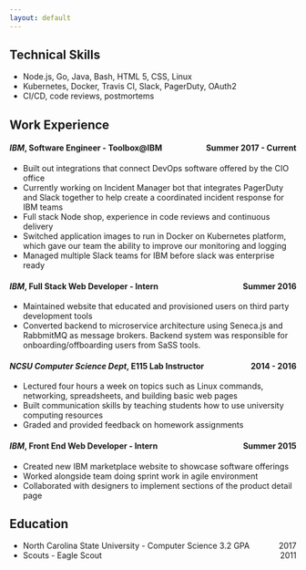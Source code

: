 ```yaml
---
layout: default
---
```


## Technical Skills

- Node.js, Go, Java, Bash, HTML 5, CSS, Linux
- Kubernetes, Docker, Travis CI, Slack, PagerDuty, OAuth2
- CI/CD, code reviews, postmortems

## Work Experience

#### *IBM*, Software Engineer - Toolbox@IBM <span style="float:right;">Summer 2017 - Current</span>
- Built out integrations that connect DevOps software offered by the CIO office
- Currently working on Incident Manager bot that integrates PagerDuty and Slack together to help create a coordinated incident response for IBM teams
- Full stack Node shop, experience in code reviews and continuous delivery
- Switched application images to run in Docker on Kubernetes platform, which gave our team the ability to improve our monitoring and logging
- Managed multiple Slack teams for IBM before slack was enterprise ready

#### *IBM*, Full Stack Web Developer - Intern <span style="float:right;">Summer 2016</span>

- Maintained website that educated and provisioned users on third party development tools
- Converted backend to microservice architecture using Seneca.js and RabbmitMQ as message brokers.  Backend system was responsible for onboarding/offboarding users from SaSS tools. 

#### *NCSU Computer Science Dept*, E115 Lab Instructor <span style="float:right;">2014 - 2016</span>

- Lectured four hours a week on topics such as Linux commands, networking, spreadsheets, and building basic web pages
- Built communication skills by teaching students how to use university computing resources
- Graded and provided feedback on homework assignments

#### *IBM*, Front End Web Developer - Intern <span style="float:right;">Summer 2015</span>
- Created new IBM marketplace website to showcase software offerings
- Worked alongside team doing sprint work in agile environment
- Collaborated with designers to implement sections of the product detail page

## Education
- North Carolina State University - Computer Science 3.2 GPA <span style="float:right;">2017</span>
- Scouts - Eagle Scout <span style="float:right;">2011</span>

